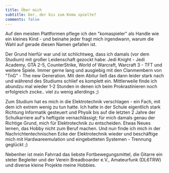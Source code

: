 ```yaml
---
title: Über mich
subtitle: Der, der bis zum Koma spielte?
comments: false
---
```


Auf den meisten Plattformen pflege ich den "komaspieler" als Handle wie ein kleines Kind - und beinahe jeder fragt mich irgendwann, warum die Wahl auf gerade diesen Namen gefallen ist.

Der Grund hierfür war und ist schlichtweg, dass ich damals (vor dem Studium) mit großer Leidenschaft gezockt habe: Jedi Knight - Jedi Academy, GTA 2-5, CounterStrike, World of Warcraft, Warcraft 3 - TFT und weitere Spiele. Immer gerne lang und ausgiebig mit den Clanmembern von "TnG" - The new Generation. Mit dem Abitur ließ das dann leider stark nach und während des Studiums schlief es komplett ein. Mittlerweile finde ich abundzu mal wieder 1-2 Stunden in denen ich beim Prokrastinieren noch erfolgreich zocke.. viel zu wenig allerdings ;)

Zum Studium hat es mich in die Elektrotechnik verschlagen - ein Fach, mit dem ich extrem wenig zu tun hatte. Ich hatte in der Schule eigentlich stark Richtung Informatik gesteuert und Physik bis auf die letzten 2 Jahre der Schulkarriere auf's heftigste vernachlässigt; für mich damals genau der Richtige Grund, mich für Elektrotechnik zu entscheiden. Etwas Neues lernen, das Hobby nicht zum Beruf machen. Und nun finde ich mich in der Nachrichtentechnischen Ecke der Elektrotechnik wieder und beschäftige mich mit Hardwareemulation und eingebetteten Systemen - Trennung geglückt ;)

Nebenher ist mein Fahrrad das liebste Fortbewegungsmittel, die Gitarre ein steter Begleiter und der Verein Breadboarder e.V., Amateurfunk (DL6TRW) und diverse kleine Projekte meine Hobbies.

